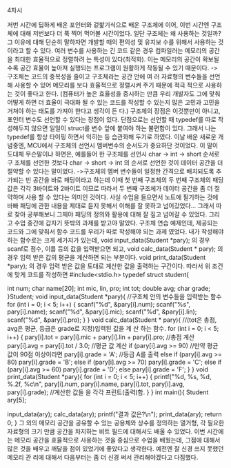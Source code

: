 4차시

저번 시간에 딥하게 배운 포인터와 겉핥기식으로 배운 구조체에 이어, 이번 시간엔 구조체에 대해
저번보다 더 푹 찍어 먹어볼 시간이었다. 일단 구조체는 왜 사용하는 것일까? 그 이유에 대해 단순히 말하자면 개발할 때의 편의성 및 유지보
수를 위해서 사용하는 것이라고 할 수 있다. 여러 변수를 사용하는 긴 코드 같은 경우 컴파일러는 메모리의 공간을 최대한 효율적으로 정렬하려
는 특성이 있다(최적화). 이는 메모리의 공간이 확보될수록 공간 효율이 높아져 실행되는 프로그램이
원활하게 작동될 수 있기 때문이다. -> 구조체는 코드의 중복성을 줄이고 구조체라는 공간 안에 여
러 자료형의 변수들을 선언해 사용할 수 있어 메모리를 보다 효율적으로 정렬시켜 주기 때문에 적극
적으로 사용하는 것이 좋다고 한다.
(컴퓨터가 높은 효율성을 중시하는 만큼 우리 개발자도 그에 맞춰 어떻게 하면 더 효율이 극대화 될
수 있는 코드를 작성할 수 있는지 많은 고민과 고민을 거쳐야 하는 태도를 가져야 한다고 생각이 든
다.)
구조체의 장점은 이것뿐만이 아니고, 포인터 변수도 선언할 수 있다는 장점이 있다. 단점으로는 선언할 때 typedef를 따로 작성해두지 않으면 일일이 struct를 변수 앞에 붙여야 하는
불편함이 있다. 그래서 나는 typedef를 항상 타이핑 하면서 익히는 등 습관화해 두기로 하였다. 이날 배운 새로운 개념중엔, MCU에서 구조체의 선언시 멤버변수의 순서도가 중요하단 것이었다. 이 말이 도대체 무슨말이냐 하면은, 예를들어 한 구조체를 선언시 char -> int -> short 순서로 구
조체를 선언한 것보다 char -> short -> int 의 순서로 선언한 것이 데이터 공간을 더 절약할 수
있다는 말이었다. ->구조체의 멤버 변수들이 일정한 간격으로 배치되도록 추가되는 빈 공간을 바로 패딩이라고 하는데
이때 첫 번째 구조체의 두 번째 구조체의 패딩값은 각각 3바이트와 2바이트 이므로
따라서 두 번째 구조체가 데이터 공간을 좀 더 절약하며 사용 할 수 있다는 의미인 것이다. 사실 수업을 들으면서 노트에 필기하는 것에 바빠 패딩에 관한 내용을 제대로 듣지 못해서 이해를
잘 못하고 넘어갔었다... 그래서 따로 찾아 공부해보니 그제야 패딩의 정의와 활용에 대해 잘 짚고
넘어갈 수 있었다. 그리고 수업 중간에 갑자기 뜻밖의 과제를 받고야 말았다. 구조체 연습 예제인데, 제공되는 코드와
그에 맞춰서 함수 코드를 우리가 따로 작성해야 되는 과제 였었다. 내가 작성해야 하는 함수로는 크게 세가지가 있는데, void input_data(Student *pary); 의 경우 scanf로 점수, 이름 등의 값을 입력받으면 되고, void calc_data(Student * pary); 의 경우 입력 받은 값의 평균을 계산하면 되는 부분이다. void print_data(Student *pary); 의 경우 입력 받은 값을 토대로 계산한 값을 출력하는 구간이다. 따라서 위 조건에 맞게 코드를 작성하면
#include<stdio.h>
typedef struct student{

int num;
char name[20];
int mic, lin, pro;
int tot;
double avg;
char grade;
}Student;
void input_data(Student *pary){ //구조체 안의 변수들을 입력받는 함수
for (int i = 0; i < 5; i++) {
scanf("%d", &pary[i].num);
scanf("%s", pary[i].name);
scanf("%d", &pary[i].mic);
scanf("%d", &pary[i].lin);
scanf("%d", &pary[i].pro);
}
}
void calc_data(Student * pary){ //(tot은 총점, avg은 평균, 등급은 grade로 지정)입력된 값을 계
산 하는 함수.
for (int i = 0; i < 5; i++) {
pary[i].tot = pary[i].mic + pary[i].lin + pary[i].pro; //총점 계산
pary[i].avg = pary[i].tot / 3.0; //평균 값 계산
if (pary[i].avg >= 90) //만약 평균 값이 90점 이상이라면
pary[i].grade = 'A'; //등급 A를 출력
else if (pary[i].avg >= 80)
pary[i].grade = 'B';
else if (pary[i].avg >= 70)
pary[i].grade = 'C';
else if (pary[i].avg >= 60)
pary[i].grade = 'D';
else
pary[i].grade = 'F';
}
}
void print_data(Student *pary){
for (int i = 0; i < 5; i++) {
printf("%d, %s, %d, %.2f, %c\n",
pary[i].num, pary[i].name, pary[i].tot, pary[i].avg, pary[i].grade); //계산한 값들
을 각각 프린트(출력)함.
}
}
int main(){
Student ary[5];

input_data(ary);
calc_data(ary);
printf("결과 값은?\n");
print_data(ary);
return 0;
}
그 외의 메모리 공간을 공유할 수 있는 공용체와 상수를 정의하는 열거형, 각 필요한 자료형의 크기
만큼 공간을 차지하는 비트 필드에 대해서도 배울 수 있었다. 이번 시간에는 메모리 공간을 효율적으로 사용하는 것을 중심으로 수업을 배웠는데, 그점에 대해서
많은 것을 배우고 깨달을 점이 있었기에 좋았다고 생각한다. 예전엔 잘 신경 쓰지 못했던 메모리 관
리에 대해서 다음부터는 좀 더 신경 써서 관리해야겠다고 다짐했다.